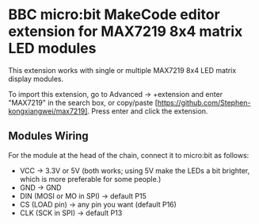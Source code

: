 # BBC micro:bit MakeCode editor extension for MAX7219 8x4 matrix LED modules

This extension works with single or multiple MAX7219 8x4 LED matrix display modules.

To import this extension, go to Advanced -> +extension and enter "MAX7219" in the search box, or copy/paste [https://github.com/Stephen-kongxiangwei/max7219]. Press enter and click the extension.
## Modules Wiring

For the module at the head of the chain, connect it to micro:bit as follows:

* VCC -> 3.3V or 5V (both works; using 5V make the LEDs a bit brighter, which is more preferable for some people.)
* GND -> GND
* DIN (MOSI or MO in SPI) -> default P15
* CS (LOAD pin) -> any pin you want (default P16)
* CLK (SCK in SPI) -> default P13
